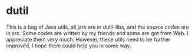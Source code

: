 dutil
=====
This is a bag of Java utils, all jars are in dutil-libs, and the source codes are in src.
Some codes are written by my friends and some are got from Web. I appreciate them very much. 
However, these utils need to be further improved, I hope them could help you in some way. 
